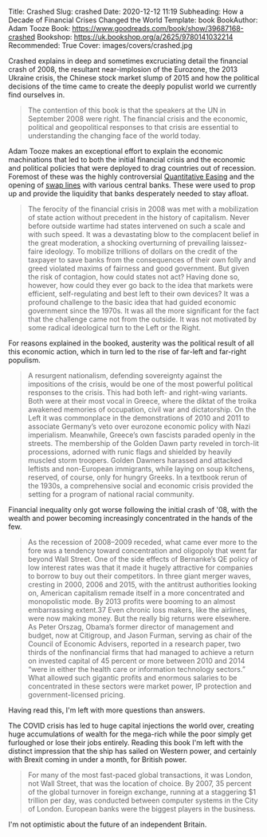 Title: Crashed
Slug: crashed
Date: 2020-12-12 11:19
Subheading: How a Decade of Financial Crises Changed the World
Template: book
BookAuthor: Adam Tooze
Book: https://www.goodreads.com/book/show/39687168-crashed
Bookshop: https://uk.bookshop.org/a/2625/9780141032214
Recommended: True
Cover: images/covers/crashed.jpg

Crashed explains in deep and sometimes excruciating detail the financial crash of 2008, the resultant near-implosion of the Eurozone, the 2013 Ukraine crisis, the Chinese stock market slump of 2015 and how the political decisions of the time came to create the deeply populist world we currently find ourselves in.

> The contention of this book is that the speakers at the UN in September 2008 were right. The financial crisis and the economic, political and geopolitical responses to that crisis are essential to understanding the changing face of the world today.

Adam Tooze makes an exceptional effort to explain the economic machinations that led to both the initial financial crisis and the economic and political policies that were deployed to drag countries out of recession. Foremost of these was the highly controversial [Quantitative Easing](https://en.wikipedia.org/wiki/Quantitative_easing) and the opening of [swap lines](https://en.wikipedia.org/wiki/Central_bank_liquidity_swap) with various central banks. These were used to prop up and provide the liquidity that banks desperately needed to stay afloat.

> The ferocity of the financial crisis in 2008 was met with a mobilization of state action without precedent in the history of capitalism. Never before outside wartime had states intervened on such a scale and with such speed. It was a devastating blow to the complacent belief in the great moderation, a shocking overturning of prevailing laissez-faire ideology. To mobilize trillions of dollars on the credit of the taxpayer to save banks from the consequences of their own folly and greed violated maxims of fairness and good government. But given the risk of contagion, how could states not act? Having done so, however, how could they ever go back to the idea that markets were efficient, self-regulating and best left to their own devices? It was a profound challenge to the basic idea that had guided economic government since the 1970s. It was all the more significant for the fact that the challenge came not from the outside. It was not motivated by some radical ideological turn to the Left or the Right.

For reasons explained in the booked, austerity was the political result of all this economic action, which in turn led to the rise of far-left and far-right populism.

> A resurgent nationalism, defending sovereignty against the impositions of the crisis, would be one of the most powerful political responses to the crisis. This had both left- and right-wing variants. Both were at their most vocal in Greece, where the diktat of the troika awakened memories of occupation, civil war and dictatorship. On the Left it was commonplace in the demonstrations of 2010 and 2011 to associate Germany’s veto over eurozone economic policy with Nazi imperialism. Meanwhile, Greece’s own fascists paraded openly in the streets. The membership of the Golden Dawn party reveled in torch-lit processions, adorned with runic flags and shielded by heavily muscled storm troopers. Golden Dawners harassed and attacked leftists and non-European immigrants, while laying on soup kitchens, reserved, of course, only for hungry Greeks. In a textbook rerun of the 1930s, a comprehensive social and economic crisis provided the setting for a program of national racial community.

Financial inequality only got worse following the initial crash of '08, with the wealth and power becoming increasingly concentrated in the hands of the few.

> As the recession of 2008–2009 receded, what came ever more to the fore was a tendency toward concentration and oligopoly that went far beyond Wall Street. One of the side effects of Bernanke’s QE policy of low interest rates was that it made it hugely attractive for companies to borrow to buy out their competitors. In three giant merger waves, cresting in 2000, 2006 and 2015, with the antitrust authorities looking on, American capitalism remade itself in a more concentrated and monopolistic mode. By 2013 profits were booming to an almost embarrassing extent.37 Even chronic loss makers, like the airlines, were now making money. But the really big returns were elsewhere. As Peter Orszag, Obama’s former director of management and budget, now at Citigroup, and Jason Furman, serving as chair of the Council of Economic Advisers, reported in a research paper, two thirds of the nonfinancial firms that had managed to achieve a return on invested capital of 45 percent or more between 2010 and 2014 “were in either the health care or information technology sectors.” What allowed such gigantic profits and enormous salaries to be concentrated in these sectors were market power, IP protection and government-licensed pricing.

Having read this, I'm left with more questions than answers.

The COVID crisis has led to huge capital injections the world over, creating huge accumulations of wealth for the mega-rich while the poor simply get furloughed or lose their jobs entirely. Reading this book I'm left with the distinct impression that the ship has sailed on Western power, and certainly with Brexit coming in under a month, for British power.

> For many of the most fast-paced global transactions, it was London, not Wall Street, that was the location of choice. By 2007, 35 percent of the global turnover in foreign exchange, running at a staggering $1 trillion per day, was conducted between computer systems in the City of London. European banks were the biggest players in the business.

I'm not optimistic about the future of an independent Britain.